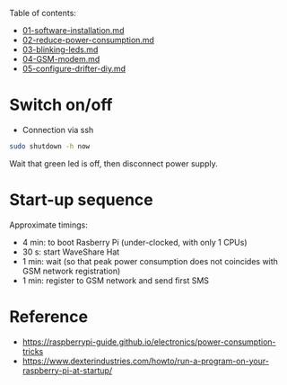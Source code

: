 


Table of contents:


* [01-software-installation.md](01-software-installation.md)
* [02-reduce-power-consumption.md](02-reduce-power-consumption.md)
* [03-blinking-leds.md](03-blinking-leds.md)
* [04-GSM-modem.md](04-GSM-modem.md)
* [05-configure-drifter-diy.md](05-configure-drifter-diy.md)


# Switch on/off

* Connection via ssh

``` bash
sudo shutdown -h now
```

Wait that green led is off, then disconnect power supply.

# Start-up sequence

Approximate timings:

* 4 min: to boot Rasberry Pi (under-clocked, with only 1 CPUs)
* 30 s: start WaveShare Hat
* 1 min: wait (so that peak power consumption does not coincides with GSM network registration)
* 1 min: register to GSM network and send first SMS




# Reference


* https://raspberrypi-guide.github.io/electronics/power-consumption-tricks
* https://www.dexterindustries.com/howto/run-a-program-on-your-raspberry-pi-at-startup/
